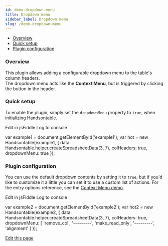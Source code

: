 ```yaml
---
id: demo-dropdown-menu
title: Dropdown menu
sidebar_label: Dropdown menu
slug: /demo-dropdown-menu
---
```


*   [Overview](#overview)
*   [Quick setup](#setup)
*   [Plugin configuration](#config)

### Overview

This plugin allows adding a configurable dropdown menu to the table's column headers.  
The dropdown menu acts like the **Context Menu**, but is triggered by clicking the button in the header.

### Quick setup

To enable the plugin, simply set the `dropdownMenu` property to `true`, when initializing Handsontable.

Edit in jsFiddle Log to console

var example1 = document.getElementById('example1'); var hot = new Handsontable(example1, { data: Handsontable.helper.createSpreadsheetData(3, 7), colHeaders: true, dropdownMenu: true });

### Plugin configuration

You can use the default dropdown contents by setting it to `true`, but if you'd like to customize it a little you can set it to use a custom list of actions. For the entry options reference, see the [Context Menu demo](/docs/8.2.0/demo-context-menu.html#page-specific).

Edit in jsFiddle Log to console

var example2 = document.getElementById('example2'); var hot2 = new Handsontable(example2, { data: Handsontable.helper.createSpreadsheetData(3, 7), colHeaders: true, dropdownMenu: \[ 'remove\_col', '---------', 'make\_read\_only', '---------', 'alignment' \] });

[Edit this page](https://github.com/handsontable/docs/edit/8.2.0/tutorials/dropdown-menu.html)
